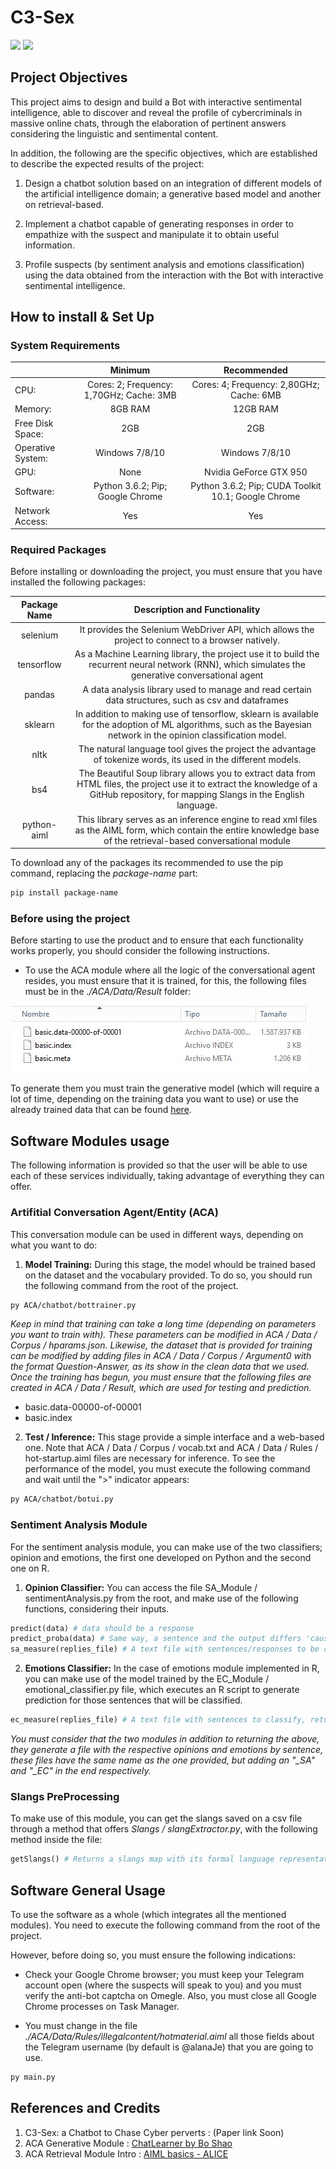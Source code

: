 # C3-Sex

![](https://img.shields.io/badge/python-3.6.2-brightgreen.svg)  ![](https://img.shields.io/badge/tensorflow-1.4.0-yellowgreen.svg?sanitize=true)

## Project Objectives

This project aims to design and build a Bot with interactive sentimental intelligence, able to discover and reveal the profile of cybercriminals in massive online chats, through the elaboration of pertinent answers considering the linguistic and sentimental content.

In addition, the following are the specific objectives, which are established to describe the expected results of the project:

1. Design a chatbot solution based on an integration of different models of the artificial intelligence domain; a generative based model and another on retrieval-based.

2. Implement a chatbot capable of generating responses in order to empathize with the suspect and manipulate it to obtain useful information.

3. Profile suspects (by sentiment analysis and emotions classification) using the data obtained from the interaction with the Bot with interactive sentimental intelligence.

## How to install & Set Up

### System Requirements

|                   |                  Minimum                 |                     Recommended                     |
|-------------------|:----------------------------------------:|:---------------------------------------------------:|
|        CPU:       | Cores: 2; Frequency: 1,70GHz; Cache: 3MB | Cores: 4; Frequency: 2,80GHz; Cache: 6MB            |
|      Memory:      | 8GB RAM                                  | 12GB RAM                                            |
|  Free Disk Space: | 2GB                                      | 2GB                                                 |
| Operative System: | Windows 7/8/10                           | Windows 7/8/10                                      |
|        GPU:       | None                                     | Nvidia GeForce GTX 950                              |
|     Software:     | Python 3.6.2; Pip; Google Chrome         | Python 3.6.2; Pip; CUDA Toolkit 10.1; Google Chrome |
|  Network Access:  | Yes                                      | Yes                                                 |

### Required Packages

Before installing or downloading the project, you must ensure that you have installed the following packages:

| Package Name |                                                                              Description and Functionality                                                                             |
|:------------:|:--------------------------------------------------------------------------------------------------------------------------------------------------------------------------------------:|
|   selenium   | It provides the Selenium WebDriver API, which allows the project to connect to a browser natively.                                                                                     |
|  tensorflow  | As a Machine Learning library, the project use it to build the recurrent neural network (RNN), which simulates the generative conversational agent                                     |
|    pandas    | A data analysis library used to manage and read certain data structures, such as csv and dataframes                                                                                    |
|    sklearn   | In addition to making use of tensorflow, sklearn is available for the adoption of ML algorithms, such as the Bayesian network in the opinion classification model.                     |
|     nltk     | The natural language tool gives the project the advantage of tokenize words, its used in the different models.                                                                         |
|      bs4     | The Beautiful Soup library allows you to extract data from HTML files, the project use it to extract the knowledge of a GitHub repository, for mapping Slangs in the English language. |
|  python-aiml | This library serves as an inference engine to read xml files as the AIML form, which contain the entire knowledge base of the retrieval-based conversational module                    |

To download any of the packages its recommended to use the pip command, replacing the _package-name_ part:

```bash
pip install package-name
```

### Before using the project

Before starting to use the product and to ensure that each functionality works properly, you should consider the following instructions.

* To use the ACA module where all the logic of the conversational agent resides, you must ensure that it is trained, for this, the following files must be in the _./ACA/Data/Result_ folder:

![](/ACA/Data/ACA_results.jpg)

To generate them you must train the generative model (which will require a lot of time, depending on the training data you want to use) or use the already trained data that can be found [here](https://www.dropbox.com/sh/c0q5g2c9c9cbkzp/AACNcggs-brWdeHdRaVi45-Ca?dl=0).

## Software Modules usage

The following information is provided so that the user will be able to use each of these services individually, taking advantage of everything they can offer.

### Artifitial Conversation Agent/Entity (ACA)

This conversation module can be used in different ways, depending on what you want to do:

1. **Model Training:** During this stage, the model whould be trained based on the dataset and the vocabulary provided. To do so, you should run the following command from the root of the project.

```bash
py ACA/chatbot/bottrainer.py
```
*Keep in mind that training can take a long time (depending on parameters you want to train with). These parameters can be modified in ACA / Data / Corpus / hparams.json. Likewise, the dataset that is provided for training can be modified by adding files in ACA / Data / Corpus / Argument0 with the format Question-Answer, as its show in the clean data that we used. Once the training has begun, you must ensure that the following files are created in ACA / Data / Result, which are used for testing and prediction.*

- basic.data-00000-of-00001
- basic.index

2. **Test / Inference:** This stage provide a simple interface and a web-based one. Note that ACA / Data / Corpus / vocab.txt and ACA / Data / Rules / hot-startup.aiml files are necessary for inference. To see the performance of the model, you must execute the following command and wait until the ">" indicator appears:

```bash
py ACA/chatbot/botui.py
```

### Sentiment Analysis Module

For the sentiment analysis module, you can make use of the two classifiers; opinion and emotions, the first one developed on Python and the second one on R.

1. **Opinion Classifier:** You can access the file SA_Module / sentimentAnalysis.py from the root, and make use of the following functions, considering their inputs.

```python
predict(data) # data should be a response
predict_proba(data) # Same way, a sentence and the output differs 'cause returns the probability
sa_measure(replies_file) # A text file with sentences/responses to be classified with probabilities.
```

2. **Emotions Classifier:** In the case of emotions module implemented in R, you can make use of the model trained by the EC_Module / emotional_classifier.py file, which executes an R script to generate prediction for those sentences that will be classified.

```python
ec_measure(replies_file) # A text file with sentences to classify, returns a list with positive (1) emotions or negative (0)
```

*You must consider that the two modules in addition to returning the above, they generate a file with the respective opinions and emotions by sentence, these files have the same name as the one provided, but adding an "_SA" and "_EC" in the end respectively.*

### Slangs PreProcessing

To make use of this module, you can get the slangs saved on a csv file through a method that offers *Slangs / slangExtractor.py*, with the following method inside the file:

```python
getSlangs() # Returns a slangs map with its formal language representation
```

## Software General Usage

To use the software as a whole (which integrates all the mentioned modules). You need to execute the following command from the root of the project.

However, before doing so, you must ensure the following indications:

- Check your Google Chrome browser; you must keep your Telegram account open (where the suspects will speak to you) and you must verify the anti-bot captcha on Omegle. Also, you must close all Google Chrome processes on Task Manager.

- You must change in the file *./ACA/Data/Rules/illegalcontent/hotmaterial.aiml* all those fields about the Telegram username (by default is @alanaJe) that you are going to use.

```bash
py main.py
```

## References and Credits

1. C3-Sex: a Chatbot to Chase Cyber perverts : (Paper link Soon)
2. ACA Generative Module : [ChatLearner by Bo Shao](https://github.com/bshao001/ChatLearner)
3. ACA Retrieval Module Intro : [AIML basics - ALICE](https://github.com/datenhahn/python-aiml-chatbot)
